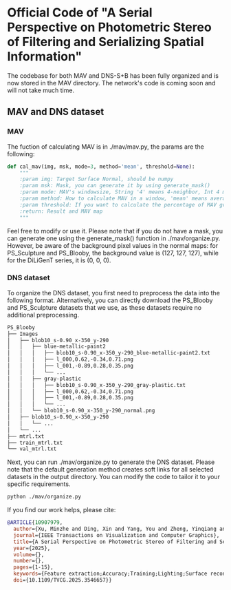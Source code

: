 # Official Code of "A Serial Perspective on Photometric Stereo of Filtering and Serializing Spatial Information"

The codebase for both MAV and DNS-S+B has been fully organized and is now stored in the MAV directory. The network's code is coming soon and will not take much time.

## MAV and DNS dataset
### MAV
The fuction of calculating MAV is in ./mav/mav.py, the params are the following:
```python
def cal_mav(img, msk, mode=3, method='mean', threshold=None):
    """
    :param img: Target Surface Normal, should be numpy
    :param msk: Mask, you can generate it by using generate_mask()
    :param mode: MAV's windowsize, String '4' means 4-neighbor, Int 4 means 4*4 window.
    :param method: How to calculate MAV in a window, 'mean' means average, 'min' means minimum, 'max' means maximum.
    :param threshold: If you want to calculate the percentage of MAV greater than a certain value, set the threshold.
    :return: Result and MAV map
    """
```
Feel free to modify or use it. Please note that if you do not have a mask, you can generate one using the generate_mask() function in ./mav/organize.py. However, be aware of the background pixel values in the normal maps: for PS_Sculpture and PS_Blooby, the background value is (127, 127, 127), while for the DiLiGenT series, it is (0, 0, 0).
### DNS dataset
To organize the DNS dataset, you first need to preprocess the data into the following format. Alternatively, you can directly download the PS_Blooby and PS_Sculpture datasets that we use, as these datasets require no additional preprocessing.

```bash
PS_Blooby
├── Images
│   ├── blob10_s-0.90_x-350_y-290
│   │   ├── blue-metallic-paint2
│   │   │   ├── blob10_s-0.90_x-350_y-290_blue-metallic-paint2.txt
│   │   │   ├── l_000,0.62,-0.34,0.71.png
│   │   │   ├── l_001,-0.89,0.28,0.35.png
│   │   │   └── ...
│   │   ├── gray-plastic
│   │   │   ├── blob10_s-0.90_x-350_y-290_gray-plastic.txt
│   │   │   ├── l_000,0.62,-0.34,0.71.png
│   │   │   ├── l_001,-0.89,0.28,0.35.png
│   │   │   └── ...
│   │   └── blob10_s-0.90_x-350_y-290_normal.png
│   ├── blob10_s-0.90_x-350_y-290
│   │   └── ...
│   └── ...
├── mtrl.txt
├── train_mtrl.txt
└── val_mtrl.txt
```

Next, you can run ./mav/organize.py to generate the DNS dataset. Please note that the default generation method creates soft links for all selected datasets in the output directory. You can modify the code to tailor it to your specific requirements.
```bash
python ./mav/organize.py
```

If you find our work helps, please cite:
```bibtex
@ARTICLE{10907979,
  author={Xu, Minzhe and Ding, Xin and Yang, You and Zheng, Yinqiang and Liu, Qiong},
  journal={IEEE Transactions on Visualization and Computer Graphics}, 
  title={A Serial Perspective on Photometric Stereo of Filtering and Serializing Spatial Information}, 
  year={2025},
  volume={},
  number={},
  pages={1-15},
  keywords={Feature extraction;Accuracy;Training;Lighting;Surface reconstruction;Measurement;Image reconstruction;Complexity theory;Calibration;Learning systems;3D reconstruction;deep neural networks;photometric stereo;sequence models;surface normal estimate},
  doi={10.1109/TVCG.2025.3546657}}
```

